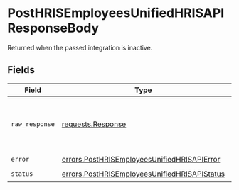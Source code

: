 # PostHRISEmployeesUnifiedHRISAPIResponseBody

Returned when the passed integration is inactive.


## Fields

| Field                                                                                                        | Type                                                                                                         | Required                                                                                                     | Description                                                                                                  |
| ------------------------------------------------------------------------------------------------------------ | ------------------------------------------------------------------------------------------------------------ | ------------------------------------------------------------------------------------------------------------ | ------------------------------------------------------------------------------------------------------------ |
| `raw_response`                                                                                               | [requests.Response](https://requests.readthedocs.io/en/latest/api/#requests.Response)                        | :heavy_minus_sign:                                                                                           | Raw HTTP response; suitable for custom response parsing                                                      |
| `error`                                                                                                      | [errors.PostHRISEmployeesUnifiedHRISAPIError](../../models/errors/posthrisemployeesunifiedhrisapierror.md)   | :heavy_check_mark:                                                                                           | N/A                                                                                                          |
| `status`                                                                                                     | [errors.PostHRISEmployeesUnifiedHRISAPIStatus](../../models/errors/posthrisemployeesunifiedhrisapistatus.md) | :heavy_check_mark:                                                                                           | N/A                                                                                                          |